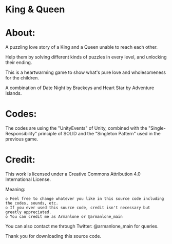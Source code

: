 # King & Queen

# About:
 A puzzling love story of a King and a Queen unable to reach each other.

Help them by solving different kinds of puzzles in every level, and unlocking their ending.

This is a heartwarming game to show what's pure love and wholesomeness for the children.

A combination of Date Night by Brackeys and Heart Star by Adventure Islands.
    
# Codes:
 The codes are using the "UnityEvents" of Unity, combined with the "Single-Responsibility" principle of SOLID and the "Singleton Pattern" used in the previous game.

# Credit:

This work is licensed under a Creative Commons Attribution 4.0 International License.

Meaning:

    o Feel free to change whatever you like in this source code including the codes, sounds, etc.
    o If you ever used this source code, credit isn't necessary but greatly appreciated.
    o You can credit me as Armanlone or @armanlone_main
    
You can also contact me through Twitter: @armanlone_main for queries.

Thank you for downloading this source code.
